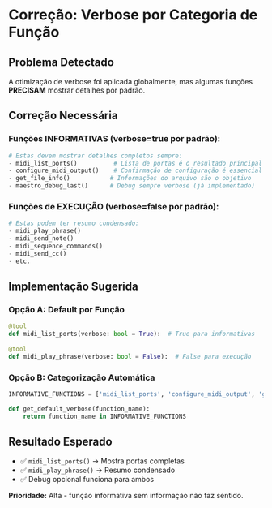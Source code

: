 # Correção: Verbose por Categoria de Função

## Problema Detectado
A otimização de verbose foi aplicada globalmente, mas algumas funções **PRECISAM** mostrar detalhes por padrão.

## Correção Necessária

### Funções INFORMATIVAS (verbose=true por padrão):
```python
# Estas devem mostrar detalhes completos sempre:
- midi_list_ports()          # Lista de portas é o resultado principal
- configure_midi_output()    # Confirmação de configuração é essencial
- get_file_info()           # Informações do arquivo são o objetivo
- maestro_debug_last()      # Debug sempre verbose (já implementado)
```

### Funções de EXECUÇÃO (verbose=false por padrão):
```python
# Estas podem ter resumo condensado:
- midi_play_phrase()
- midi_send_note()
- midi_sequence_commands()
- midi_send_cc()
- etc.
```

## Implementação Sugerida

### Opção A: Default por Função
```python
@tool
def midi_list_ports(verbose: bool = True):  # True para informativas
    
@tool  
def midi_play_phrase(verbose: bool = False):  # False para execução
```

### Opção B: Categorização Automática
```python
INFORMATIVE_FUNCTIONS = ['midi_list_ports', 'configure_midi_output', 'get_file_info']

def get_default_verbose(function_name):
    return function_name in INFORMATIVE_FUNCTIONS
```

## Resultado Esperado
- ✅ `midi_list_ports()` → Mostra portas completas
- ✅ `midi_play_phrase()` → Resumo condensado  
- ✅ Debug opcional funciona para ambos

**Prioridade:** Alta - função informativa sem informação não faz sentido.